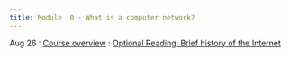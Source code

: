 ```yaml
---
title: Module  0 - What is a computer network?
---
```


Aug 26
: [Course overview]()
  : [Optional Reading: Brief history of the Internet](https://www.internetsociety.org/internet/history-internet/brief-history-internet/)


